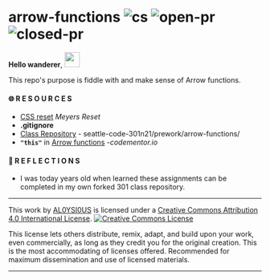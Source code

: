 # arrow-functions ![cs](https://img.shields.io/github/license/AL0YSI0US/arrow-functions) ![open-pr](https://img.shields.io/github/issues-pr-raw/AL0YSI0US/arrow-functions) ![closed-pr](https://img.shields.io/github/issues-pr-closed/AL0YSI0US/arrow-functions)

**Hello wanderer**, <img src="https://raw.githubusercontent.com/MartinHeinz/MartinHeinz/master/wave.gif" width="30px">

This repo's purpose is fiddle with and make sense of Arrow functions.

#### 🌐 R E S O U R C E S

* [CSS reset](https://meyerweb.com/eric/tools/css/reset/) *Meyers Reset*
* **.gitignore**
* [Class Repository](https://github.com/codefellows/seattle-code-301n21/tree/main/prework/arrow-functions) - seattle-code-301n21/prework/arrow-functions/
* **`"this"`** in [Arrow functions](https://www.codementor.io/@dariogarciamoya/understanding-this-in-javascript-with-arrow-functions-gcpjwfyuc) -*codementor.io*

#### 🤔 R E F L E C T I O N S

* I was today years old when learned these assignments can be completed in my own forked 301 class repository.

---

This work by <a xmlns:cc="http://creativecommons.org/ns#" href="https://github.com/AL0YSI0US/" property="cc:attributionName" rel="cc:attributionURL">AL0YSI0US</a> is licensed under a <a rel="license" href="http://creativecommons.org/licenses/by/4.0/">Creative Commons Attribution 4.0 International License</a>. <a rel="license" href="http://creativecommons.org/licenses/by/4.0/"><img alt="Creative Commons License" style="border-width:0" src="https://i.creativecommons.org/l/by/4.0/88x31.png" /></a><br />

This license lets others distribute, remix, adapt, and build upon your work, even commercially, as long as they credit you for the original creation. This is the most accommodating of licenses offered. Recommended for maximum dissemination and use of licensed materials.


---
